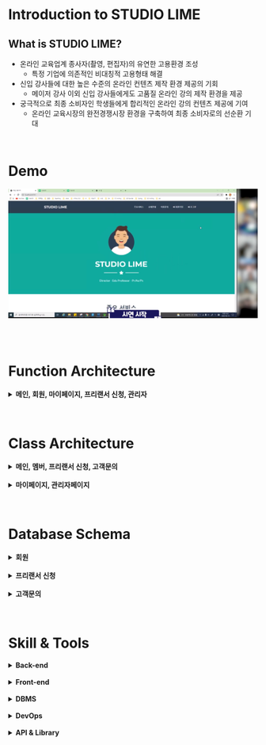 # Introduction to STUDIO LIME

## What is STUDIO LIME?
- 온라인 교육업계 종사자(촬영, 편집자)의 유연한 고용환경 조성
  - 특정 기업에 의존적인 비대칭적 고용형태 해결 
- 신입 강사들에 대한 높은 수준의 온라인 컨텐츠 제작 환경 제공의 기회
  - 메이저 강사 이외 신입 강사들에게도 고품질 온라인 강의 제작 환경을 제공
- 궁극적으로 최종 소비자인 학생들에게 합리적인 온라인 강의 컨텐츠 제공에 기여
  - 온라인 교육시장의 완전경쟁시장 환경을 구축하여 최종 소비자로의 선순환 기대
<br>

# Demo
[![STUDIO LIME Demo](images/image7.PNG)](https://www.youtube.com/watch?v=n9hc840KKFM) 

<br>
<br>

# Function Architecture

<details><summary> <b>메인, 회원, 마이페이지, 프리랜서 신청, 관리자</b> </summary>

<img src="images/image1.png" width="100%" height="100%"/>

</details>
<br>
<br>

# Class Architecture

<details><summary> <b>메인, 멤버, 프리랜서 신청, 고객문의</b> </summary>

<img src="images/image5.png" width="100%" height="100%"/>

</details>
<br>

<details><summary> <b>마이페이지, 관리자페이지</b> </summary>

<img src="images/image6.png" width="100%" height="100%"/>

</details>
<br>
<br>

# Database Schema

<details><summary> <b>회원</b> </summary>

<img src="images/image2.png" width="100%" height="100%"/>

</details>
<br>

<details><summary> <b>프리랜서 신청</b> </summary>

<img src="images/image3.png" width="100%" height="100%"/>

</details>
<br>

<details><summary> <b>고객문의</b> </summary>

<img src="images/image4.png" width="100%" height="100%"/>

</details>
<br>
<br>

# Skill & Tools

<details><summary> <b>Back-end</b> </summary>

* JAVA SE-11
* Spring Boot
* Spring MVC
* Tomcat

</details>
<br>

<details><summary> <b>Front-end</b> </summary>

* HTML5
* CSS
* JavaScript
* jQuery
* BootStrap5

</details>
<br>

<details><summary> <b>DBMS</b> </summary>

* MySQL

</details>
<br>

<details><summary> <b>DevOps</b> </summary>

* Git/GitHub

</details>
<br>

<details><summary> <b>API & Library</b> </summary>

* NAVER SMTP
  
</details>


